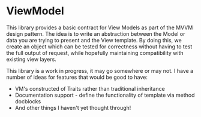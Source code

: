 # ViewModel

This library provides a basic contract for View Models as part of the MVVM
design pattern. The idea is to write an abstraction between the Model or data
you are trying to present and the View template. By doing this, we create
an object which can be tested for correctness without having to test the full
output of request, while hopefully maintaining compatibility with existing view 
layers.

This library is a work in progress, it may go somewhere or may not. I have a
number of ideas for features that would be good to have:

* VM's constructed of Traits rather than traditional inheritance
* Documentation support - define the functionality of template via method docblocks
* And other things I haven't yet thought through!


